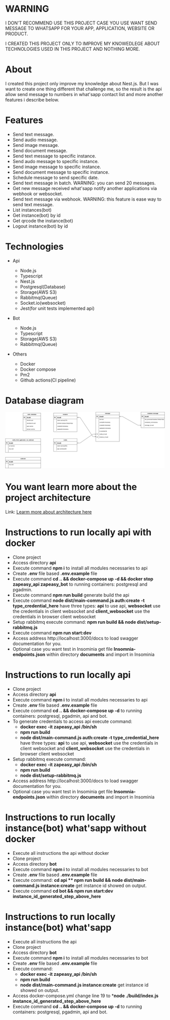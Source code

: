 # WARNING

I DON'T RECOMMEND USE THIS PROJECT CASE YOU USE WANT SEND MESSAGE TO WHATSAPP FOR YOUR APP, APPLICATION, WEBSITE OR PRODUCT.

I CREATED THIS PROJECT ONLY TO IMPROVE MY KNOWEDLEGE ABOUT TECHNOLOGIES USED IN THIS PROJECT AND NOTHING MORE.

# About

I created this project only improve my knowledge about Nest.js. But I was want to create one thing different that challenge me, so the result is the api allow send message to numbers in what'sapp contact list and more another features i describe below.

# Features
- Send text message.
- Send audio message.
- Send image message.
- Send document message.
- Send text message to specific instance.
- Send audo message to specific instance.
- Send image message to specific instance.
- Send document message to specific instance.
- Schedule message to send specific date.
- Send text message in batch. WARNING: you can send 20 messages.
- Get new message received what'sapp notify another applications via webhook or websocket.
- Send text message via webhook. WARNING: this feature is ease way to send text message.
- List instances(bot)
- Get instance(bot) by id
- Get qrcode the instance(bot)
- Logout instance(bot) by id

# Technologies

- Api
  - Node.js
  - Typescript
  - Nest.js
  - Postgresql(Database)
  - Storage(AWS S3)
  - Rabbitmq(Queue)
  - Socket.io(websocket)
  - Jest(for unit tests implemented api)

- Bot
  - Node.js
  - Typescript
  - Storage(AWS S3)
  - Rabbitmq(Queue)
- Others
  - Docker
  - Docker compose
  - Pm2
  - Github actions(CI pipeline)

# Database diagram

![database diagram](./documents/database.png "database diagram")


# You want learn more about the project architecture 

Link: [Learm more about architecture here](./ARCHITECTURE.md)


# Instructions to run locally api with docker
- Clone project
- Access directory **api**
- Execute command **npm i** to install all modules necessaries to api
- Create **.env** file based **.env.example** file
- Execute command **cd .. && docker-compose up -d && docker stop zapeasy_api zapeasy_bot** to running containers: postgresql and pgadmin.
- Execute command **npm run build** generate build the api
- Execute command **node dist/main-command.js auth:create -t type_credential_here** have three types: **api** to use api, **websocket** use the credentials in client websocket and **client_websocket** use the credentials in browser client websocket 
- Setup rabbitmq execute command: **npm run build && node dist/setup-rabbitmq.js**
- Execute command **npm run start:dev**
- Access address http://localhost:3000/docs to load swagger documentation for you.
- Optional case you want test in Insominia get file **Insomnia-endpoints.json** within directory **documents** and import in Insominia

# Instructions to run locally api
- Clone project
- Access directory **api**
- Execute command **npm i** to install all modules necessaries to api
- Create **.env** file based **.env.example** file
- Execute command **cd .. && docker-compose up -d** to running containers: postgresql, pgadmin, api and bot.
- To generate credentials to access api execute command: 
  - **docker exec -it zapeasy_api /bin/sh**
  - **npm run build**
  - **node dist/main-command.js auth:create -t type_credential_here** have three types: **api** to use api, **websocket** use the credentials in client websocket and **client_websocket** use the credentials in browser client websocket 
- Setup rabbitmq execute command:
  - **docker exec -it zapeasy_api /bin/sh**
  - **npm run build**
  - **node dist/setup-rabbitmq.js**
- Access address http://localhost:3000/docs to load swagger documentation for you.
- Optional case you want test in Insominia get file **Insomnia-endpoints.json** within directory **documents** and import in Insominia

# Instructions to run locally instance(bot) what'sapp without docker
- Execute all instructions the api without docker
- Clone project
- Access directory **bot**
- Execute command **npm i** to install all modules necessaries to bot
- Create **.env** file based **.env.example** file
- Execute command: **cd api ** npm run build && node dist/main-command.js instance:create** get instance id showed on output.
- Execute command **cd bot && npm run start:dev instance_id_generated_step_above_here**

# Instructions to run locally instance(bot) what'sapp
- Execute all instructions the api
- Clone project
- Access directory **bot**
- Execute command **npm i** to install all modules necessaries to bot
- Create **.env** file based **.env.example** file
- Execute command:
  - **docker exec -it zapeasy_api /bin/sh**
  - **npm run build**
  - **node dist/main-command.js instance:create** get instance id showed on output.
- Access docker-compose.yml change line 19 to ***node ./build/index.js instance_id_generated_step_above_here**
- Execute command **cd .. && docker-compose up -d** to running containers: postgresql, pgadmin, api and bot.


